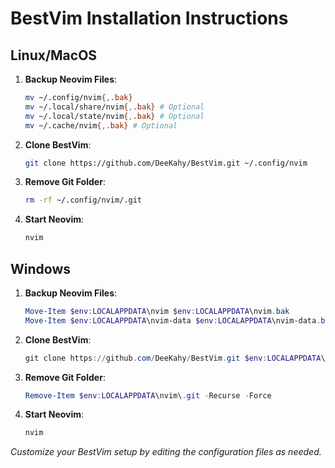 # BestVim Installation Instructions

## Linux/MacOS

1. **Backup Neovim Files**:
   ```bash
   mv ~/.config/nvim{,.bak}
   mv ~/.local/share/nvim{,.bak} # Optional
   mv ~/.local/state/nvim{,.bak} # Optional
   mv ~/.cache/nvim{,.bak} # Optional
   ```

2. **Clone BestVim**:
   ```bash
   git clone https://github.com/DeeKahy/BestVim.git ~/.config/nvim
   ```

3. **Remove Git Folder**:
   ```bash
   rm -rf ~/.config/nvim/.git
   ```

4. **Start Neovim**:
   ```bash
   nvim
   ```

## Windows

1. **Backup Neovim Files**:
   ```powershell
   Move-Item $env:LOCALAPPDATA\nvim $env:LOCALAPPDATA\nvim.bak
   Move-Item $env:LOCALAPPDATA\nvim-data $env:LOCALAPPDATA\nvim-data.bak # Optional
   ```

2. **Clone BestVim**:
   ```powershell
   git clone https://github.com/DeeKahy/BestVim.git $env:LOCALAPPDATA\nvim
   ```

3. **Remove Git Folder**:
   ```powershell
   Remove-Item $env:LOCALAPPDATA\nvim\.git -Recurse -Force
   ```

4. **Start Neovim**:
   ```powershell
   nvim
   ```

*Customize your BestVim setup by editing the configuration files as needed.*
